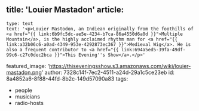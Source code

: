 title: 'Louier Mastadon'
article:
  -
    type: text
    text: '<p>Louier Mastodon, an Indiean originally from the foothills of <a href="{{ link:6b9fc5dc-ae5e-4234-b7ca-86a4550d6a0d }}">Multiple Mountain</a>, is the highly acclaimed rhythm man for <a href="{{ link:a32b06c6-a0ad-4349-953e-4292873ec367 }}">Medieval Wig</a>. He is also a frequent contributor to <a href="{{ link:694a5ed5-39fa-49df-99c6-c27c0dec2bca }}">This Evening''s Show</a>.</p>'
featured_image: 'https://thiseveningsshow.s3.amazonaws.com/wiki/louier-mastadon.png'
author: 7328c14f-7ec2-4511-a24d-29a1c5ce23eb
id: 8a4852a6-8f88-44fd-8b2c-149d57090a83
tags:
  - people
  - musicians
  - radio-hosts

